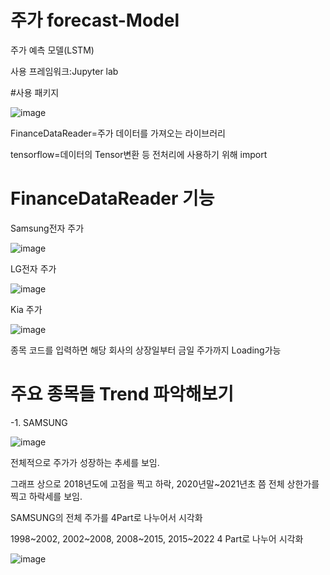 # 주가 forecast-Model

주가 예측 모델(LSTM)

사용 프레임워크:Jupyter lab

#사용 패키지

![image](https://user-images.githubusercontent.com/104436260/209777192-fea91ce3-5ec3-4818-a932-668fff671a6a.png)

FinanceDataReader=주가 데이터를 가져오는 라이브러리

tensorflow=데이터의 Tensor변환 등 전처리에 사용하기 위해 import

# FinanceDataReader 기능

Samsung전자 주가

![image](https://user-images.githubusercontent.com/104436260/209778000-92a0b0a6-b92d-4930-873b-350966ef557b.png)

LG전자 주가

![image](https://user-images.githubusercontent.com/104436260/209778083-3d51e2fe-b7ea-4d7e-9059-8b755af46cb6.png)

Kia 주가

![image](https://user-images.githubusercontent.com/104436260/209778117-84ccefc7-1068-4537-ba68-c2cb5003c930.png)

종목 코드를 입력하면 해당 회사의 상장일부터 금일 주가까지 Loading가능

# 주요 종목들 Trend 파악해보기

-1. SAMSUNG

![image](https://user-images.githubusercontent.com/104436260/209778563-d04a9434-ca74-4b23-97ba-740901f6778c.png)

전체적으로 주가가 성장하는 추세를 보임.

그래프 상으로 2018년도에 고점을 찍고 하락, 2020년말~2021년초 쯤 전체 상한가를 찍고 하락세를 보임.

SAMSUNG의 전체 주가를 4Part로 나누어서 시각화

1998~2002, 2002~2008, 2008~2015, 2015~2022 4 Part로 나누어 시각화

![image](https://user-images.githubusercontent.com/104436260/209779297-b1375355-ccd4-4cae-b2b9-a0f1f9c8ea7d.png)


